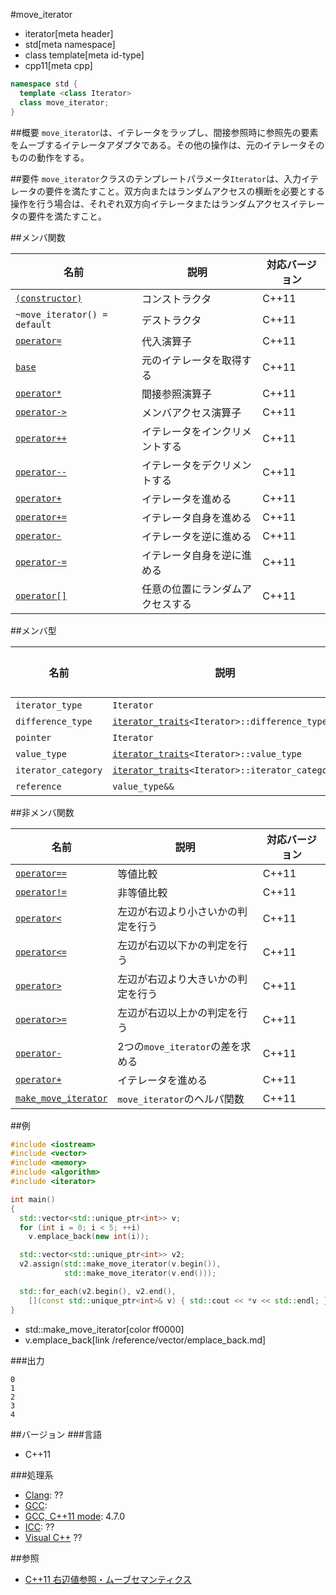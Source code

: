 #move_iterator
* iterator[meta header]
* std[meta namespace]
* class template[meta id-type]
* cpp11[meta cpp]

```cpp
namespace std {
  template <class Iterator>
  class move_iterator;
}
```

##概要
`move_iterator`は、イテレータをラップし、間接参照時に参照先の要素をムーブするイテレータアダプタである。その他の操作は、元のイテレータそのものの動作をする。


##要件
`move_iterator`クラスのテンプレートパラメータ`Iterator`は、入力イテレータの要件を満たすこと。双方向またはランダムアクセスの横断を必要とする操作を行う場合は、それぞれ双方向イテレータまたはランダムアクセスイテレータの要件を満たすこと。


##メンバ関数

| 名前 | 説明 | 対応バージョン |
|------------------------------------------------------|-------------|-------|
| [`(constructor)`](move_iterator/op_constructor.md) | コンストラクタ | C++11 |
| `~move_iterator() = default`                         | デストラクタ | C++11 |
| [`operator=`](move_iterator/op_assign.md)          | 代入演算子 | C++11 |
| [`base`](move_iterator/base.md)                    | 元のイテレータを取得する | C++11 |
| [`operator*`](move_iterator/op_deref.md)           | 間接参照演算子 | C++11 |
| [`operator->`](move_iterator/op_arrow.md)          | メンバアクセス演算子 | C++11 |
| [`operator++`](move_iterator/op_increment.md)      | イテレータをインクリメントする | C++11 |
| [`operator--`](move_iterator/op_decrement.md)      | イテレータをデクリメントする | C++11 |
| [`operator+`](move_iterator/op_unary_plus.md)      | イテレータを進める | C++11 |
| [`operator+=`](move_iterator/op_plus_assign.md)    | イテレータ自身を進める | C++11 |
| [`operator-`](move_iterator/op_unary_minus.md)     | イテレータを逆に進める | C++11 |
| [`operator-=`](move_iterator/op_minus_assign.md)   | イテレータ自身を逆に進める | C++11 |
| [`operator[]`](move_iterator/op_at.md)             | 任意の位置にランダムアクセスする | C++11 |


##メンバ型

| 名前 | 説明 | 対応バージョン |
|------------------------------------------------------|-------------|-------|
| `iterator_type` | `Iterator` | C++11 |
| `difference_type` | [`iterator_traits`](/reference/iterator/iterator_traits.md)`<Iterator>::difference_type` | C++11 |
| `pointer` | `Iterator` | C++11 |
| `value_type` | [`iterator_traits`](/reference/iterator/iterator_traits.md)`<Iterator>::value_type` | C++11 |
| `iterator_category` | [`iterator_traits`](/reference/iterator/iterator_traits.md)`<Iterator>::iterator_category` | C++11 |
| `reference` | `value_type&&` | C++11 |


##非メンバ関数

| 名前 | 説明 | 対応バージョン |
|------------------------------------------------------|-------------|-------|
| [`operator==`](move_iterator/op_equal.md)         | 等値比較 | C++11 |
| [`operator!=`](move_iterator/op_not_equal.md)     | 非等値比較 | C++11 |
| [`operator<`](move_iterator/op_less.md)           | 左辺が右辺より小さいかの判定を行う | C++11 |
| [`operator<=`](move_iterator/op_less_equal.md)    | 左辺が右辺以下かの判定を行う | C++11 |
| [`operator>`](move_iterator/op_greater.md)        | 左辺が右辺より大きいかの判定を行う | C++11 |
| [`operator>=`](move_iterator/op_greater_equal.md) | 左辺が右辺以上かの判定を行う | C++11 |
| [`operator-`](move_iterator/op_minus.md)          | 2つの`move_iterator`の差を求める | C++11 |
| [`operator+`](move_iterator/op_plus.md)           | イテレータを進める | C++11 |
| [`make_move_iterator`](make_move_iterator.md)     | `move_iterator`のヘルパ関数 | C++11 |


##例
```cpp
#include <iostream>
#include <vector>
#include <memory>
#include <algorithm>
#include <iterator>

int main()
{
  std::vector<std::unique_ptr<int>> v;
  for (int i = 0; i < 5; ++i)
    v.emplace_back(new int(i));

  std::vector<std::unique_ptr<int>> v2;
  v2.assign(std::make_move_iterator(v.begin()),
            std::make_move_iterator(v.end()));

  std::for_each(v2.begin(), v2.end(),
    [](const std::unique_ptr<int>& v) { std::cout << *v << std::endl; });
}
```
* std::make_move_iterator[color ff0000]
* v.emplace_back[link /reference/vector/emplace_back.md]

###出力
```
0
1
2
3
4
```

##バージョン
###言語
- C++11

###処理系
- [Clang](/implementation.md#clang): ??
- [GCC](/implementation.md#gcc): 
- [GCC, C++11 mode](/implementation.md#gcc): 4.7.0
- [ICC](/implementation.md#icc): ??
- [Visual C++](/implementation.md#visual_cpp) ??


##参照
- [C++11 右辺値参照・ムーブセマンティクス](/lang/cpp11/rvalue_ref_and_move_semantics.md)

